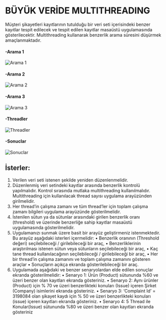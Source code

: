 # BÜYÜK VERİDE MULTITHREADING

Müşteri şikayetleri kayıtlarının tutulduğu bir veri seti içerisindeki benzer kayıtlar tespit edilecek ve tespit edilen kayıtlar masaüstü uygulamasında gösterilecektir.
Multithreading kullanarak benzerlik arama süresini düşürmek amaçlanmaktadır.


#### -Arama 1
![Arama 1](hhttps://imgyukle.com/f/2023/02/01/Jdn6YH.png)

#### -Arama 2
![Arama 2](https://imgyukle.com/f/2023/02/01/Jdn7sf.png)

#### -Arama 3
![Arama 3](https://imgyukle.com/f/2023/02/01/JdJPnS.png)

#### -Threadler
![Threadler](https://imgyukle.com/f/2023/02/01/JdJRPQ.png)

#### -Sonuclar
![Sonuclar](https://imgyukle.com/f/2023/02/01/JdJrSe.png)

## İsterler:
1. Verilen veri seti istenen şekilde yeniden düzenlenmelidir.
2. Düzenlenmiş veri setindeki kayıtlar arasında benzerlik kontrolü yapılmalıdır. Kontrol
sırasında mutlaka multithreading kullanılmalıdır. Multithreading için kullanılacak
thread sayısı uygulama arayüzünden girilmelidir.
3. Her thread’in çalışma zamanı ve tüm thread’ler için toplam çalışma zamanı bilgileri
uygulama arayüzünde gösterilmelidir.
4. İstenilen sütun ya da sütunlar arasındaki girilen benzerlik oranı (threshold) ve üzerinde
benzerliğe sahip kayıtlar masaüstü uygulamasında gösterilmelidir.
5. Uygulamanızı sunmak üzere basit bir arayüz geliştirmeniz istenmektedir. Bu arayüz
aşağıdaki isterleri içermelidir:
• Benzerlik oranının (Threshold değeri) seçilebileceği / girilebileceği bir araç,
• Benzerliklerinin araştırılması istenen sütun veya sütunların seçilebileceği bir
araç,
• Kaç tane thread kullanılacağının seçilebileceği / girilebileceği bir araç,
• Her bir thread’in çalışma zamanını ve toplam çalışma zamanını gösteren araçlar
• Sonuçların açıkça ekranda gösterilebileceği bir araç.
6. Uygulamada aşağıdaki ve benzer senaryolardan elde edilen sonuçlar ekranda gösterilmelidir:
• Senaryo 1: Ürün (Product) sütununda %60 ve üzeri benzer olan kayıtları ekranda gösteriniz.
• Senaryo 2: Aynı ürünler (Product) için % 70 ve üzeri benzerlikteki konuları (Issue) içeren Şirket (Company) isimlerini ekranda gösteriniz.
• Senaryo 3: ‘Complaint Id’ = 3198084 olan şikayet kaydı için % 50 ve üzeri benzerlikteki konuları (issue) içeren kayıtları ekranda gösteriniz.
• Senaryo 4: 5 Thread ile Konular(Issue) sütununda %80 ve üzeri benzer olan kayıtları ekranda gösteriniz
